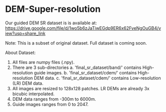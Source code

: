 # DEM-Super-resolution
Our guided DEM SR dataset is is available at: https://drive.google.com/file/d/1wo5b6zJaTiwEGdp9ER6x62FveNgOuGB4/view?usp=share_link

Note: This is a subset of original dataset. Full dataset is coming soon.

About Dataset:
  1. All files are numpy files (.npy).
  2. There are 3 sub-directories
       a. 'final_sr_dataset/band/' contains High-resolution guide images.
       b. 'final_sr_dataset/cdem/' contains High-resolution DEM data.
       c. 'final_sr_dataset/cdem/' contains Low-resolution (LR) DEM data.
  3. All images are resized to 128x128 patches. LR DEMs are already 3x bicubic interpolated.
  4. DEM data ranges from -300m to 6000m.
  5. Guide images ranges from 0 to 2047.
